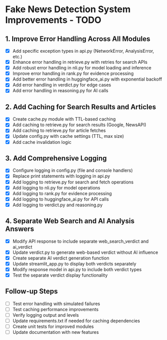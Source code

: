 # Fake News Detection System Improvements - TODO

## 1. Improve Error Handling Across All Modules
- [x] Add specific exception types in api.py (NetworkError, AnalysisError, etc.)
- [x] Enhance error handling in retrieve.py with retries for search APIs
- [x] Add robust error handling in nli.py for model loading and inference
- [x] Improve error handling in rank.py for evidence processing
- [x] Add better error handling in huggingface_ai.py with exponential backoff
- [x] Add error handling in verdict.py for edge cases
- [x] Add error handling in reasoning.py for AI calls

## 2. Add Caching for Search Results and Articles
- [x] Create cache.py module with TTL-based caching
- [x] Add caching to retrieve.py for search results (Google, NewsAPI)
- [x] Add caching to retrieve.py for article fetches
- [x] Update config.py with cache settings (TTL, max size)
- [x] Add cache invalidation logic

## 3. Add Comprehensive Logging
- [x] Configure logging in config.py (file and console handlers)
- [x] Replace print statements with logging in api.py
- [x] Add logging to retrieve.py for search and fetch operations
- [x] Add logging to nli.py for model operations
- [x] Add logging to rank.py for evidence processing
- [x] Add logging to huggingface_ai.py for API calls
- [x] Add logging to verdict.py and reasoning.py

## 4. Separate Web Search and AI Analysis Answers
- [x] Modify API response to include separate web_search_verdict and ai_verdict
- [x] Update verdict.py to generate web-based verdict without AI influence
- [x] Create separate AI verdict generation function
- [x] Update streamlit_app.py to display both verdicts separately
- [x] Modify response model in api.py to include both verdict types
- [x] Test the separate verdict display functionality

## Follow-up Steps
- [ ] Test error handling with simulated failures
- [ ] Test caching performance improvements
- [ ] Verify logging output and levels
- [ ] Update requirements.txt if needed for caching dependencies
- [ ] Create unit tests for improved modules
- [ ] Update documentation with new features
